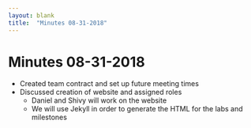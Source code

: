 ```yaml
---
layout: blank
title:  "Minutes 08-31-2018"
---
```


# Minutes 08-31-2018

- Created team contract and set up future meeting times
- Discussed creation of website and assigned roles
  - Daniel and Shivy will work on the website
  - We will use Jekyll in order to generate the HTML for the labs and milestones
